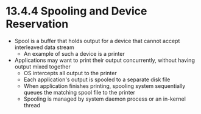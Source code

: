 # 13.4.4 Spooling and Device Reservation

* Spool is a buffer that holds output for a device that cannot accept interleaved data stream
  * An example of such a device is a printer
* Applications may want to print their output concurrently, without having output mixed together
  * OS intercepts all output to the printer
  * Each application's output is spooled to a separate disk file
  * When application finishes printing, spooling system sequentially queues the matching spool file to the printer
  * Spooling is managed by system daemon process or an in-kernel thread
